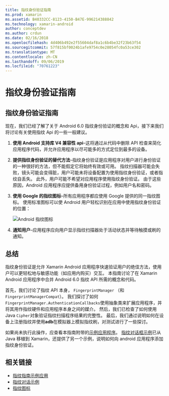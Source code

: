 ```yaml
---
title: 指纹身份验证指南
ms.prod: xamarin
ms.assetid: B40332CC-8123-4150-B47E-996214388842
ms.technology: xamarin-android
author: conceptdev
ms.author: crdun
ms.date: 02/16/2018
ms.openlocfilehash: 4d406b492e2f55604daf8a1c6b4be32f23b63f54
ms.sourcegitcommit: 57f815bf0024b1afe9754c0e28054fc0a53ce302
ms.translationtype: MT
ms.contentlocale: zh-CN
ms.lasthandoff: 09/06/2019
ms.locfileid: "70761223"
---
```

# <a name="fingerprint-authentication-guidance"></a>指纹身份验证指南

## <a name="fingerprint-authentication-guidance"></a>指纹身份验证指南

现在，我们已经了解了关于 Android 6.0 指纹身份验证的概念和 Api，接下来我们将讨论有关使用指纹 Api 的一些一般建议。

1. **使用 Android 支持库 V4 兼容性 api**&ndash;这将通过从代码中删除 API 检查来简化应用程序代码，并允许应用程序以尽可能多的方式定位到最多的设备。
2. **提供指纹身份验证的替代方法**&ndash;指纹身份验证是应用程序对用户进行身份验证的一种很好的方法，但不能假定它将始终有效或可用。 指纹扫描器可能会失败，镜头可能会变得脏，用户可能未将设备配置为使用指纹身份验证，或者指纹自丢失。 此外，用户可能不希望对应用程序使用指纹身份验证。 由于这些原因，Android 应用程序应提供备用身份验证过程，例如用户名和密码。
3. **使用 Google 的指纹图标**&ndash;所有应用程序都应使用 Google 提供的同一指纹图标。 使用标准图标可以使 Android 用户轻松识别在应用中使用指纹身份验证的位置： 
    
    ![Android 指纹图标](summary-images/ic-fp-40px.png)
    
4. **通知用户**&ndash;应用程序应向用户显示指纹扫描器处于活动状态并等待触摸或刷的通知。 

## <a name="summary"></a>总结

指纹身份验证是允许 Xamarin Android 应用程序快速验证用户的绝佳方法，使用户可以更轻松地与敏感功能（如应用内购买）交互。 本指南讨论了在 Xamarin Android 应用程序中合并 Android 6.0 指纹 API 所需的概念和代码。

首先，我们讨论了指纹 API 本身， `FingerprintManager` （和`FingerprintManagerCompat`）。 我们探讨了如何`FingerprintManager.AuthenticationCallbacks`使用抽象类来扩展应用程序，并将其用作指纹硬件和应用程序本身之间的媒介。 然后，我们已检查了如何使用 Java `Cipher`对象验证指纹扫描程序结果的完整性。 最后，我们通过说明如何在设备上注册指纹并使用**adb**在模拟器上模拟指纹刷，对测试进行了一些探讨。 

如果尚未执行此操作，应查看本指南附带的[示例应用程序](https://github.com/xamarin/monodroid-samples/tree/master/FingerprintGuide)。 [指纹对话框示例](https://docs.microsoft.com/samples/xamarin/monodroid-samples/android-m-fingerprintdialog)已从 Java 移植到 Xamarin，还提供了另一个示例，说明如何向 android 应用程序添加指纹身份验证。

## <a name="related-links"></a>相关链接

- [指纹指南示例应用](https://github.com/xamarin/monodroid-samples/tree/master/FingerprintGuide)
- [指纹对话示例](https://docs.microsoft.com/samples/xamarin/monodroid-samples/android-m-fingerprintdialog)
- [指纹图标](https://raw.githubusercontent.com/xamarin/monodroid-samples/master/FingerprintGuide/FingerprintSampleApp/Resources/drawable-hdpi/ic_fp_40px.png)
